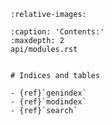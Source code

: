 ```{include} ../../README.md
:relative-images:
```

```{toctree}
:caption: 'Contents:'
:maxdepth: 2
api/modules.rst


# Indices and tables

- {ref}`genindex`
- {ref}`modindex`
- {ref}`search`
